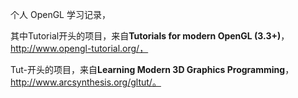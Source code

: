 个人 OpenGL 学习记录，

其中Tutorial开头的项目，来自**Tutorials for modern OpenGL (3.3+)**，http://www.opengl-tutorial.org/，

Tut-开头的项目，来自**Learning Modern 3D Graphics Programming**，http://www.arcsynthesis.org/gltut/。